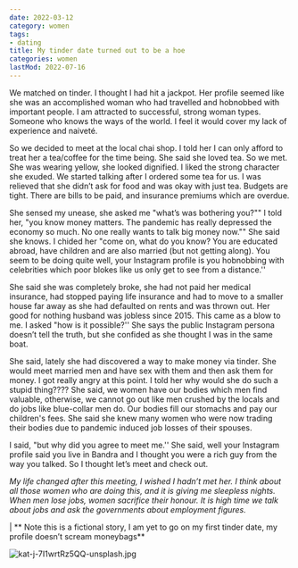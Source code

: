 ```yaml
---
date: 2022-03-12
category: women
tags:
- dating
title: My tinder date turned out to be a hoe
categories: women
lastMod: 2022-07-16
---
```

We matched on tinder. I thought I had hit a jackpot. Her profile seemed like she was an accomplished woman who had travelled and hobnobbed with important people.  I am attracted to successful, strong woman types. Someone who knows the ways of the world. I feel it would cover my lack of experience and naiveté.

So we decided to meet at the local chai shop. I told her I can only afford to treat her a tea/coffee for the time being. She said she loved tea. So we met. She was wearing yellow, she looked dignified. I liked the strong character she exuded. We started talking after I ordered some tea for us. I was relieved that she didn’t ask for food and was okay with just tea. Budgets are tight. There are bills to be paid, and insurance premiums which are overdue.

She sensed my unease, she asked me "what’s was bothering you?"" I told her, "you know money matters. The pandemic has really depressed the economy so much. No one really wants to talk big money now."" She said she knows. I chided her "come on, what do you know? You are educated abroad, have children and are also married (but not getting along).  You seem to be doing quite well, your Instagram profile is you hobnobbing with celebrities which poor blokes like us only get to see from a distance.''

She said she was completely broke, she had not paid her medical insurance, had stopped paying life insurance and had to move to a smaller house far away as she had defaulted on rents and was thrown out. Her good for nothing husband was jobless since 2015.  This came as a blow to me. I asked "how is it possible?'' She says the public Instagram persona doesn’t tell the truth, but she confided as she thought I was in the same boat.

She said, lately she had discovered a way to make money via tinder. She would meet married men and have sex with them and then ask them for money.  I got really angry at this point. I told her why would she do such a stupid thing????  She said, we women have our bodies which men find valuable, otherwise, we cannot go out like men crushed by the locals and do jobs like blue-collar men do. Our bodies fill our stomachs and pay our children's fees. She said she knew many women who were now trading their bodies due to pandemic induced job losses of their spouses.

I said, "but why did you agree to meet me.'' She said, well your Instagram profile said you live in Bandra and I thought you were a rich guy from the way you talked. So I thought let’s meet and check out.

*My life changed after this meeting, I wished I hadn’t met her. I think about all those women who are doing this, and it is giving me sleepless nights. When men lose jobs, women sacrifice their honour. It is high time we talk about jobs and ask the governments about employment figures.*

| ** Note this is a fictional story, I am yet to go on my first tinder date, my profile doesn’t scream moneybags**

![kat-j-7I1wrtRz5QQ-unsplash.jpg](https://manojnayak.mataroa.blog/images/c875b64e.jpeg)
